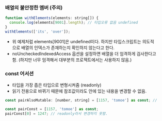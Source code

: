 ### 배열의 불안정한 멤버 (주의)

```javascript
function withElements(elements: string[]) {
  console.log(elements[9001].length); // 타입오류 없음 undefined
}
withElements(['its', 'over']);
```

- 위 예제처럼 elements[9001]은 undefined이다.
  하지만 타입스크립트는 의도적으로 배열의 인덱스가 존재하는지 확인하지 않는다고 한다.
- noUncheckedIndexedAccess 옵션을 설정하면 배열을 더 엄격하게 검사한다고함.
  (하지만 너무 엄격해서 대부분의 프로젝트에서는 사용하지 않음.)

### const 어서션

- 타입을 가장 좁은 타입으로 변형시켜줌 (readonly)
- 읽기 전용으로 바뀌기 때문에 참조값이라도 안에 있는 내용을 변경할 수 없음.

```javascript
const pairAlsoMutable: [number, string] = [1157, 'tomoe'] as const; // readonly가 아니라서 못들어감

const pairConst = [1157, 'tomoe'] as const;
pairConst[0] = 1247; // readonly라서 변경하지 못함.
```
